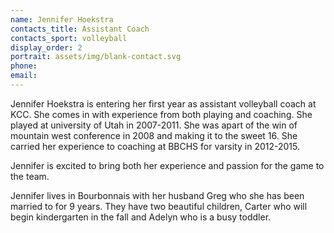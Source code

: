 ```yaml
---
name: Jennifer Hoekstra
contacts_title: Assistant Coach
contacts_sport: volleyball
display_order: 2
portrait: assets/img/blank-contact.svg
phone:
email:
---
```


Jennifer Hoekstra is entering her first year as assistant volleyball coach at KCC. She comes in with experience from both playing and coaching.  She played at university of Utah in 2007-2011. She was apart of the win of mountain west conference in 2008 and making it to the sweet 16. She carried her experience to coaching at BBCHS for varsity in 2012-2015. 

Jennifer is excited to bring both her experience and passion for the game to the team. 

Jennifer lives in Bourbonnais with her husband Greg who she has been married to for 9 years.  They have two beautiful children, Carter who will begin kindergarten in the fall and Adelyn who is a busy toddler.